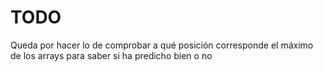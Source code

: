 # TODO
Queda por hacer lo de comprobar a qué posición corresponde el máximo de los
arrays para saber si ha predicho bien o no
